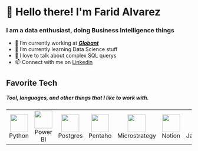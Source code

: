 <h1>👋 Hello there! I'm Farid Alvarez</h1>
<h3>I am a data enthusiast, doing Business Intelligence things</h3>

- 🏢 I’m currently working at <a href="https://www.globant.com/">_**Globant**_ </a>
- 🌱 I’m currently learning Data Science stuff
- 💞️ I love to talk about complex SQL querys  
- 📫 Connect with me on <a href="https://www.linkedin.com/in/farid-alvarez-1b19391ab/">Linkedin</a>

<h2>Favorite Tech</h2>
<h5>Tool, languages, and other things that I like to work with.</h5>
<table>
  <tr>
    <td align="center" width=96>
      <img src="https://raw.githubusercontent.com/MacroPower/MacroPower/master/img/python-original.svg" width="48" height="48">
      <br>Python
    </td>
    <td align="center" width=96>
      <img src="https://upload.wikimedia.org/wikipedia/commons/thumb/c/cf/New_Power_BI_Logo.svg/630px-New_Power_BI_Logo.svg.png" width="48" height="48">
      <br>Power BI
    </td>
    <td align="center" width=96>
      <img src="https://upload.wikimedia.org/wikipedia/commons/thumb/2/29/Postgresql_elephant.svg/465px-Postgresql_elephant.svg.png" width="48" height="48">
      <br>Postgres
    </td>
    <td align="center" width=96>
      <img src="https://www.martechforum.com/wp-content/uploads/2016/05/PENTAHO.png" width="48" height="48">
      <br>Pentaho
    </td>
    <td align="center" width=96>
      <img src="https://insidebigdata.com/wp-content/uploads/2016/10/MicroStrategy-Logo.png" width="48" height="48">
      <br>Microstrategy
    </td>
    <td align="center" width=96>
      <img src="https://cdn.worldvectorlogo.com/logos/notion-2.svg" width="48" height="48">
      <br>Notion
    </td>
    <td align="center" width=96>
      <img src="https://upload.wikimedia.org/wikipedia/commons/3/3b/Javascript_Logo.png" width="48" height="48">
      <br>JavaScript
    </td>
    
    
    
  </tr>
</table>

<!---
faridalvarez1/faridalvarez1 is a ✨ special ✨ repository because its `README.md` (this file) appears on your GitHub profile.
You can click the Preview link to take a look at your changes.
--->
